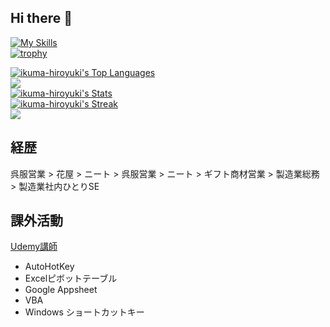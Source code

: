 ## Hi there 👋

[![My Skills](https://skillicons.dev/icons?i=vim,python)](https://skillicons.dev)
<br>
[![trophy](https://github-profile-trophy.vercel.app/?username=ikuma-hiroyuki&theme=dracula&column=5&count_private=true)](https://github.com/ryo-ma/github-profile-trophy)

[![ikuma-hiroyuki's Top Languages](https://github-readme-stats.vercel.app/api/top-langs/?username=ikuma-hiroyuki&theme=dracula&show_icons=true&hide_border=true&layout=compact&count_private=true)](https://github.com/anuraghazra/github-readme-stats)
<br>
[![](http://github-profile-summary-cards.vercel.app/api/cards/most-commit-language?username=ikuma-hiroyuki&theme=dracula&count_private=true)](https://github-profile-summary-cards.vercel.app/demo.html)
<br>
[![ikuma-hiroyuki's Stats](https://github-readme-stats-sigma-five.vercel.app/api?username=ikuma-hiroyuki&count_private=true&show_icons=true&hide_border=true&theme=dracula)](https://gh-stats-gen.vercel.app/)
<br>
[![ikuma-hiroyuki's Streak](https://github-readme-streak-stats.herokuapp.com/?user=ikuma-hiroyuki&theme=dracula&hide_border=true&count_private=true)](https://gh-stats-gen.vercel.app/)
<br>
[![](http://github-profile-summary-cards.vercel.app/api/cards/profile-details?username=ikuma-hiroyuki&theme=dracula&count_private=true)](https://github-profile-summary-cards.vercel.app/demo.html)


## 経歴

呉服営業 > 花屋 > ニート > 呉服営業 > ニート > ギフト商材営業 > 製造業総務 > 製造業社内ひとりSE

## 課外活動

[Udemy講師](https://www.udemy.com/user/yi-jiu-jian-bo-zhi/)
- AutoHotKey
- Excelピボットテーブル
- Google Appsheet
- VBA
- Windows ショートカットキー

<!-- https://badgen.net/ -->
<!--
**ikuma-hiroyuki/ikuma-hiroyuki** is a ✨ _special_ ✨ repository because its `README.md` (this file) appears on your GitHub profile.

Here are some ideas to get you started:

- 🔭 I’m currently working on ...
- 🌱 I’m currently learning ...
- 👯 I’m looking to collaborate on ...
- 🤔 I’m looking for help with ...
- 💬 Ask me about ...
- 📫 How to reach me: ...
- 😄 Pronouns: ...
- ⚡ Fun fact: ...
-->
